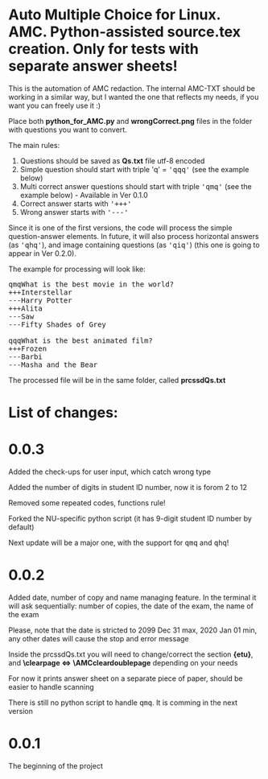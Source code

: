 # Auto Multiple Choice for Linux. AMC. Python-assisted source.tex creation. Only for tests with separate answer sheets!
This is the automation of AMC redaction. The internal AMC-TXT should be working in a similar way, but I wanted the one that reflects my needs, if you want you can freely use it :)

Place both <b>python_for_AMC.py</b> and <b>wrongCorrect.png</b> files in the folder with questions you want to convert.

The main rules:
1. Questions should be saved as <b>Qs.txt</b> file utf-8 encoded
2. Simple question should start with triple 'q' = <tt>'qqq'</tt> (see the example below)
3. Multi correct answer questions should start with triple <tt>'qmq'</tt> (see the example below) - Available in Ver 0.1.0
4. Correct answer starts with <tt>'+++'</tt>
5. Wrong answer starts with <tt>'---'</tt>

Since it is one of the first versions, the code will process the simple question-answer elements. In future, it will also process horizontal answers (as <tt>'qhq'</tt>), and image containing questions (as <tt>'qiq'</tt>) (this one is going to appear in Ver 0.2.0).

The example for processing will look like:

<pre>qmqWhat is the best movie in the world?
+++Interstellar
---Harry Potter
+++Alita
---Saw
---Fifty Shades of Grey

qqqWhat is the best animated film?
+++Frozen
---Barbi
---Masha and the Bear
</pre>
The processed file will be in the same folder, called <b>prcssdQs.txt</b>

# List of changes:

# 0.0.3

Added the check-ups for user input, which catch wrong type

Added the number of digits in student ID number, now it is forom 2 to 12

Removed some repeated codes, functions rule!

Forked the NU-specific python script (it has 9-digit student ID number by default)

Next update will be a major one, with the support for <tt>qmq</tt> and <tt>qhq</tt>!

# 0.0.2

Added date, number of copy and name managing feature. In the terminal it will ask sequentially: number of copies, the date of the exam, the name of the exam

Please, note that the date is stricted to 2099 Dec 31 max, 2020 Jan 01 min, any other dates will cause the stop and error message

Inside the prcssdQs.txt you will need to change/correct the section <b>{etu}</b>, and <b>\clearpage <=> \AMCcleardoublepage</b> depending on your needs
  
For now it prints answer sheet on a separate piece of paper, should be easier to handle scanning

There is still no python script to handle <tt>qmq</tt>. It is comming in the next version

# 0.0.1
The beginning of the project
